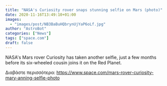```yaml
---
title: "NASA's Curiosity rover snaps stunning selfie on Mars (photo)"
date: 2020-11-16T13:49:10+01:00
images:
  - "images/post/NB3BaBuHQbrynUjYaP6oLf.jpg"
author: "AstroBot"
categories: ["News"]
tags: ["space.com"]
draft: false
---
```


NASA's Mars rover Curiosity has taken another selfie, just a few months before its six-wheeled cousin joins it on the Red Planet. 

Διαβάστε περισσότερα: https://www.space.com/mars-rover-curiosity-mary-anning-selfie-photo
